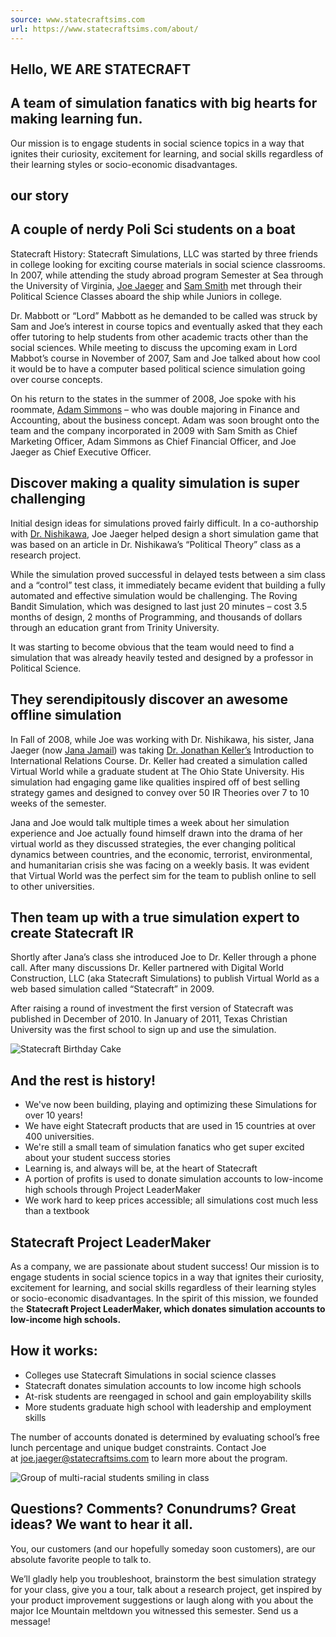 ```yaml
---
source: www.statecraftsims.com
url: https://www.statecraftsims.com/about/
---
```


## Hello, WE ARE STATECRAFT

## A team of simulation fanatics with big hearts for making learning fun.

Our mission is to engage students in social science topics in a way that ignites their curiosity, excitement for learning, and social skills regardless of their learning styles or socio-economic disadvantages.

## our story

## A couple of nerdy Poli Sci students on a boat

Statecraft History: Statecraft Simulations, LLC was started by three friends in college looking for exciting course materials in social science classrooms. In 2007, while attending the study abroad program Semester at Sea through the University of Virginia, [Joe Jaeger](https://www.linkedin.com/in/joejaeger/) and [Sam Smith](https://www.linkedin.com/in/sam-smith-a183081a/) met through their Political Science Classes aboard the ship while Juniors in college.

Dr. Mabbott or “Lord” Mabbott as he demanded to be called was struck by Sam and Joe’s interest in course topics and eventually asked that they each offer tutoring to help students from other academic tracts other than the social sciences. While meeting to discuss the upcoming exam in Lord Mabbot’s course in November of 2007, Sam and Joe talked about how cool it would be to have a computer based political science simulation going over course concepts.

On his return to the states in the summer of 2008, Joe spoke with his roommate, [Adam Simmons](https://www.linkedin.com/in/adamcsimmons/) – who was double majoring in Finance and Accounting, about the business concept. Adam was soon brought onto the team and the company incorporated in 2009 with Sam Smith as Chief Marketing Officer, Adam Simmons as Chief Financial Officer, and Joe Jaeger as Chief Executive Officer.

## Discover making a quality simulation is super challenging

Initial design ideas for simulations proved fairly difficult. In a co-authorship with [Dr. Nishikawa](https://inside.trinity.edu/directory/knishika), Joe Jaeger helped design a short simulation game that was based on an article in Dr. Nishikawa’s “Political Theory” class as a research project.

While the simulation proved successful in delayed tests between a sim class and a “control” test class, it immediately became evident that building a fully automated and effective simulation would be challenging. The Roving Bandit Simulation, which was designed to last just 20 minutes – cost 3.5 months of design, 2 months of Programming, and thousands of dollars through an education grant from Trinity University.

It was starting to become obvious that the team would need to find a simulation that was already heavily tested and designed by a professor in Political Science.

## They serendipitously discover an awesome offline simulation

In Fall of 2008, while Joe was working with Dr. Nishikawa, his sister, Jana Jaeger (now [Jana Jamail](https://www.linkedin.com/in/jana-jamail-8ba63b18/)) was taking [Dr. Jonathan Keller’s](https://www.jmu.edu/polisci/people/faculty-keller.shtml) Introduction to International Relations Course. Dr. Keller had created a simulation called Virtual World while a graduate student at The Ohio State University. His simulation had engaging game like qualities inspired off of best selling strategy games and designed to convey over 50 IR Theories over 7 to 10 weeks of the semester.

Jana and Joe would talk multiple times a week about her simulation experience and Joe actually found himself drawn into the drama of her virtual world as they discussed strategies, the ever changing political dynamics between countries, and the economic, terrorist, environmental, and humanitarian crisis she was facing on a weekly basis. It was evident that Virtual World was the perfect sim for the team to publish online to sell to other universities.

## Then team up with a true simulation expert to create Statecraft IR

Shortly after Jana’s class she introduced Joe to Dr. Keller through a phone call. After many discussions Dr. Keller partnered with Digital World Construction, LLC (aka Statecraft Simulations) to publish Virtual World as a web based simulation called “Statecraft” in 2009. 

After raising a round of investment the first version of Statecraft was published in December of 2010. In January of 2011, Texas Christian University was the first school to sign up and use the simulation.

![Statecraft Birthday Cake](https://www.statecraftsims.com/wp-content/uploads/2020/05/StatecraftBirthdayCake.jpg)

## And the rest is history!

-   We've now been building, playing and optimizing these Simulations for over 10 years!
-   We have eight Statecraft products that are used in 15 countries at over 400 universities.
-   We're still a small team of simulation fanatics who get super excited about your student success stories
-   Learning is, and always will be, at the heart of Statecraft
-   A portion of profits is used to donate simulation accounts to low-income high schools through Project LeaderMaker
-   We work hard to keep prices accessible; all simulations cost much less than a textbook

## Statecraft Project LeaderMaker

As a company, we are passionate about student success! Our mission is to engage students in social science topics in a way that ignites their curiosity, excitement for learning, and social skills regardless of their learning styles or socio-economic disadvantages. In the spirit of this mission, we founded the **Statecraft Project LeaderMaker, which donates simulation accounts to low-income high schools.** 

## How it works:

-   Colleges use Statecraft Simulations in social science classes
-   Statecraft donates simulation accounts to low income high schools
-   At-risk students are reengaged in school and gain employability skills
-   More students graduate high school with leadership and employment skills

The number of accounts donated is determined by evaluating school’s free lunch percentage and unique budget constraints. Contact Joe at [joe.jaeger@statecraftsims.com](mailto:joe.jaeger@statecraftsims.com) to learn more about the program. 

![Group of multi-racial students smiling in class](https://www.statecraftsims.com/wp-content/uploads/2020/03/ThatHandsomeStudent-FLIP.jpg)

## Questions? Comments? Conundrums? Great ideas? We want to hear it all.

You, our customers (and our hopefully someday soon customers), are our absolute favorite people to talk to. 

We’ll gladly help you troubleshoot, brainstorm the best simulation strategy for your class, give you a tour, talk about a research project, get inspired by your product improvement suggestions or laugh along with you about the major Ice Mountain meltdown you witnessed this semester. Send us a message!
